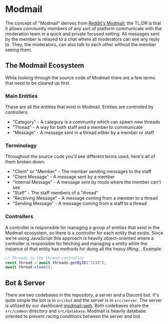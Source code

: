 # Modmail
The concept of "Modmail" derives from [Reddit's Modmail](https://mods.reddithelp.com/hc/en-us/articles/360002085532-What-is-modmail),
the TL;DR is that it allows community members of any sort of platform
communicate with the moderation team in a quick and private focused setting.
All messages sent by the member is relayed to a chat where all moderators can
see any reply to. They, the moderators, can also talk to each other without
the member seeing them.

## The Modmail Ecosystem
While looking through the source code of Modmail there are a few terms that
need to be cleared up first.

### Main Entities
These are all the entities that exist in Modmail. Entities are controlled by
controllers.
 * "Category"           - A category is a community which can spawn new
                          threads
 * "Thread"             - A way for both staff and a member to communicate
 * "Message"            - A message sent in a thread either by a member or 
                          staff

### Terminology
Throughout the source code you'll see different terms used, here's all of them
broken down.
 * "Client" or "Member" - The member sending messages to the staff
 * "Client Message"     - A message sent by a member
 * "Internal Message"   - A message sent by mods where the member can't see
 * "Staff"              - The staff members of a "thread"
 * "Receiving Message"  - A message coming from a member to a thread
 * "Sending Message"    - A message coming from a staff to a thread

### Controllers
A controller is responsible for managing a group of entities that exist in the
Modmail ecosystem, so there is a controller for each entity that exists. Since
we're using JavaScript this approach is heavily object-oriented where a
controller is responsible for fetching and managing a entity while the
instance of that entity has methods for doing all the
heavy lifting... Example:
```js
// Threads is the thread controller
const thread = await threads.getByID("1234");
await thread.close();
```

## Bot & Server
There are two codebases in the repository, a server and a Discord bot. It's
quite simple the bot is in `src/bot` and the server is in `src/server`. The
server is utilized by our dashboard [modmail-web](https://github.com/NewCircuit/modmail-web).
Both codebases share the `src/common` directory and `src/database`. Modmail is
heavily database oriented to prevent racing conditions between the server and
bot.
